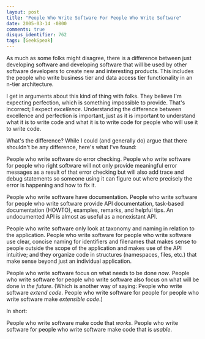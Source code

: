```yaml
---
layout: post
title: "People Who Write Software For People Who Write Software"
date: 2005-03-14 -0800
comments: true
disqus_identifier: 762
tags: [GeekSpeak]
---
```

As much as some folks might disagree, there is a difference between just
developing software and developing software that will be used by other
software developers to create new and interesting products. This
includes the people who write business tier and data access tier
functionality in an n-tier architecture.
 
 I get in arguments about this kind of thing with folks. They believe
I'm expecting perfection, which is something impossible to provide.
That's incorrect; I expect *excellence*. Understanding the difference
between excellence and perfection is important, just as it is important
to understand what it is to write code and what it is to write code for
people who will use it to write code.
 
 What's the difference? While I could (and generally do) argue that
there shouldn't be any difference, here's what I've found:
 
 People who write software do error checking. People who write software
for people who right software will not only provide meaningful error
messages as a result of that error checking but will also add trace and
debug statements so someone using it can figure out where precisely the
error is happening and how to fix it.
 
 People who write software have documentation. People who write software
for people who write software provide API documentation, task-based
documentation (HOWTO), examples, remarks, and helpful tips. An
undocumented API is almost as useful as a nonexistant API.
 
 People who write software only look at taxonomy and naming in relation
to the application. People who write software for people who write
software use clear, concise naming for identifiers and filenames that
makes sense to people outside the scope of the application and makes use
of the API intuitive; and they organize code in structures (namespaces,
files, etc.) that make sense beyond just an individual application.
 
 People who write software focus on what needs to be done *now*. People
who write software for people who write software also focus on what will
be done *in the future*. (Which is another way of saying: People who
write software *extend code*. People who write software for people for
people who write software make *extensible code*.)
 
 In short:
 
 People who write software make code that *works*. People who write
software for people who write software make code that is *usable*.
